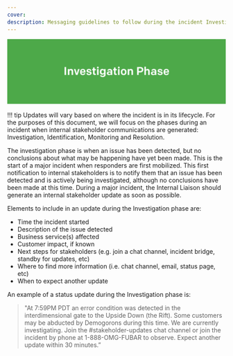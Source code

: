 ```yaml
---
cover:
description: Messaging guidelines to follow during the incident Investigation phase
---
```

![Investigation](../assets/img/headers/Stakeholder_Investigation.png)

!!! tip
    Updates will vary based on where the incident is in its lifecycle. For the purposes of this document, we will focus on the phases during an incident
    when internal stakeholder communications are generated: Investigation, Identification, Monitoring and Resolution.

The investigation phase is when an issue has been detected, but no conclusions about what may be happening have yet been made. This is the start of a major incident when responders are first mobilized. This first notification to internal stakeholders is to notify them that an issue has been detected and is actively being investigated, although no conclusions have been made at this time. During a major incident, the Internal Liaison should generate an internal stakeholder update as soon as possible.

Elements to include in an update during the Investigation phase are:

- Time the incident started
- Description of the issue detected
- Business service(s) affected
- Customer impact, if known
- Next steps for stakeholders (e.g. join a chat channel, incident bridge, standby for updates, etc)
- Where to find more information (i.e. chat channel, email, status page, etc)
- When to expect another update

An example of a status update during the Investigation phase is:

> "At 7:59PM PDT an error condition was detected in the interdimensional gate to the Upside Down (the Rift). Some customers may be abducted by Demogorons during this time. We are currently investigating. Join the #stakeholder-updates chat channel or join the incident by phone at 1-888-OMG-FUBAR to observe. Expect another update within 30 minutes.”
